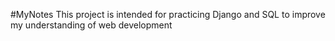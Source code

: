 #MyNotes
This project is intended for practicing Django and SQL to improve my understanding of web development

